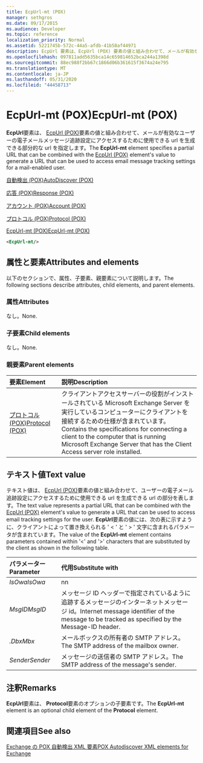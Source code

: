 ```yaml
---
title: EcpUrl-mt (POX)
manager: sethgros
ms.date: 09/17/2015
ms.audience: Developer
ms.topic: reference
localization_priority: Normal
ms.assetid: 5221745b-572c-44a5-afdb-41b58af44971
description: EcpUrl 要素は、EcpUrl (POX) 要素の値と組み合わせて、メールが有効なユーザーの電子メールメッセージ追跡設定にアクセスするために使用できる URL を生成できる部分的な URL を指定します。
ms.openlocfilehash: 097811add5635bca14c659814652bca244a1398d
ms.sourcegitcommit: 88ec988f2bb67c1866d06b361615f3674a24e795
ms.translationtype: MT
ms.contentlocale: ja-JP
ms.lasthandoff: 05/31/2020
ms.locfileid: "44458713"
---
```

# <a name="ecpurl-mt-pox"></a><span data-ttu-id="b1b13-103">EcpUrl-mt (POX)</span><span class="sxs-lookup"><span data-stu-id="b1b13-103">EcpUrl-mt (POX)</span></span>

<span data-ttu-id="b1b13-104">**EcpUrl**要素は、 [EcpUrl (POX)](ecpurl-pox.md)要素の値と組み合わせて、メールが有効なユーザーの電子メールメッセージ追跡設定にアクセスするために使用できる url を生成できる部分的な url を指定します。</span><span class="sxs-lookup"><span data-stu-id="b1b13-104">The **EcpUrl-mt** element specifies a partial URL that can be combined with the [EcpUrl (POX)](ecpurl-pox.md) element's value to generate a URL that can be used to access email message tracking settings for a mail-enabled user.</span></span> 
  
[<span data-ttu-id="b1b13-105">自動検出 (POX)</span><span class="sxs-lookup"><span data-stu-id="b1b13-105">AutoDiscover (POX)</span></span>](autodiscover-pox.md)
  
[<span data-ttu-id="b1b13-106">応答 (POX)</span><span class="sxs-lookup"><span data-stu-id="b1b13-106">Response (POX)</span></span>](response-pox.md)
  
[<span data-ttu-id="b1b13-107">アカウント (POX)</span><span class="sxs-lookup"><span data-stu-id="b1b13-107">Account (POX)</span></span>](account-pox.md)
  
[<span data-ttu-id="b1b13-108">プロトコル (POX)</span><span class="sxs-lookup"><span data-stu-id="b1b13-108">Protocol (POX)</span></span>](protocol-pox.md)
  
[<span data-ttu-id="b1b13-109">EcpUrl-mt (POX)</span><span class="sxs-lookup"><span data-stu-id="b1b13-109">EcpUrl-mt (POX)</span></span>](ecpurl-mt-pox.md)
  
```XML
<EcpUrl-mt/>
```

## <a name="attributes-and-elements"></a><span data-ttu-id="b1b13-110">属性と要素</span><span class="sxs-lookup"><span data-stu-id="b1b13-110">Attributes and elements</span></span>

<span data-ttu-id="b1b13-111">以下のセクションで、属性、子要素、親要素について説明します。</span><span class="sxs-lookup"><span data-stu-id="b1b13-111">The following sections describe attributes, child elements, and parent elements.</span></span>
  
### <a name="attributes"></a><span data-ttu-id="b1b13-112">属性</span><span class="sxs-lookup"><span data-stu-id="b1b13-112">Attributes</span></span>

<span data-ttu-id="b1b13-113">なし。</span><span class="sxs-lookup"><span data-stu-id="b1b13-113">None.</span></span>
  
### <a name="child-elements"></a><span data-ttu-id="b1b13-114">子要素</span><span class="sxs-lookup"><span data-stu-id="b1b13-114">Child elements</span></span>

<span data-ttu-id="b1b13-115">なし。</span><span class="sxs-lookup"><span data-stu-id="b1b13-115">None.</span></span>
  
### <a name="parent-elements"></a><span data-ttu-id="b1b13-116">親要素</span><span class="sxs-lookup"><span data-stu-id="b1b13-116">Parent elements</span></span>

|<span data-ttu-id="b1b13-117">**要素**</span><span class="sxs-lookup"><span data-stu-id="b1b13-117">**Element**</span></span>|<span data-ttu-id="b1b13-118">**説明**</span><span class="sxs-lookup"><span data-stu-id="b1b13-118">**Description**</span></span>|
|:-----|:-----|
|[<span data-ttu-id="b1b13-119">プロトコル (POX)</span><span class="sxs-lookup"><span data-stu-id="b1b13-119">Protocol (POX)</span></span>](protocol-pox.md) <br/> |<span data-ttu-id="b1b13-120">クライアントアクセスサーバーの役割がインストールされている Microsoft Exchange Server を実行しているコンピューターにクライアントを接続するための仕様が含まれています。</span><span class="sxs-lookup"><span data-stu-id="b1b13-120">Contains the specifications for connecting a client to the computer that is running Microsoft Exchange Server that has the Client Access server role installed.</span></span>  <br/> |
   
## <a name="text-value"></a><span data-ttu-id="b1b13-121">テキスト値</span><span class="sxs-lookup"><span data-stu-id="b1b13-121">Text value</span></span>

<span data-ttu-id="b1b13-122">テキスト値は、 [EcpUrl (POX)](ecpurl-pox.md)要素の値と組み合わせて、ユーザーの電子メール追跡設定にアクセスするために使用できる url を生成できる url の部分を表します。</span><span class="sxs-lookup"><span data-stu-id="b1b13-122">The text value represents a partial URL that can be combined with the [EcpUrl (POX)](ecpurl-pox.md) element's value to generate a URL that can be used to access email tracking settings for the user.</span></span> <span data-ttu-id="b1b13-123">**EcpUrl**要素の値には、次の表に示すように、クライアントによって置き換えられる ' < ' と ' > ' 文字に含まれるパラメータが含まれています。</span><span class="sxs-lookup"><span data-stu-id="b1b13-123">The value of the **EcpUrl-mt** element contains parameters contained within '<' and '>' characters that are substituted by the client as shown in the following table.</span></span> 
  
|<span data-ttu-id="b1b13-124">**パラメーター**</span><span class="sxs-lookup"><span data-stu-id="b1b13-124">**Parameter**</span></span>|<span data-ttu-id="b1b13-125">**代用**</span><span class="sxs-lookup"><span data-stu-id="b1b13-125">**Substitute with**</span></span>|
|:-----|:-----|
| <span data-ttu-id="b1b13-126">_IsOwa_</span><span class="sxs-lookup"><span data-stu-id="b1b13-126">_IsOwa_</span></span> <br/> |<span data-ttu-id="b1b13-127">n</span><span class="sxs-lookup"><span data-stu-id="b1b13-127">n</span></span>  <br/> |
| <span data-ttu-id="b1b13-128">_MsgID_</span><span class="sxs-lookup"><span data-stu-id="b1b13-128">_MsgID_</span></span> <br/> |<span data-ttu-id="b1b13-129">メッセージ ID ヘッダーで指定されているように追跡するメッセージのインターネットメッセージ id。</span><span class="sxs-lookup"><span data-stu-id="b1b13-129">Internet message identifier of the message to be tracked as specified by the Message-ID header.</span></span>  <br/> |
| <span data-ttu-id="b1b13-130">_.Dbx_</span><span class="sxs-lookup"><span data-stu-id="b1b13-130">_Mbx_</span></span> <br/> |<span data-ttu-id="b1b13-131">メールボックスの所有者の SMTP アドレス。</span><span class="sxs-lookup"><span data-stu-id="b1b13-131">The SMTP address of the mailbox owner.</span></span>  <br/> |
| <span data-ttu-id="b1b13-132">_Sender_</span><span class="sxs-lookup"><span data-stu-id="b1b13-132">_Sender_</span></span> <br/> |<span data-ttu-id="b1b13-133">メッセージの送信者の SMTP アドレス。</span><span class="sxs-lookup"><span data-stu-id="b1b13-133">The SMTP address of the message's sender.</span></span>  <br/> |
   
## <a name="remarks"></a><span data-ttu-id="b1b13-134">注釈</span><span class="sxs-lookup"><span data-stu-id="b1b13-134">Remarks</span></span>

<span data-ttu-id="b1b13-135">**EcpUrl**要素は、 **Protocol**要素のオプションの子要素です。</span><span class="sxs-lookup"><span data-stu-id="b1b13-135">The **EcpUrl-mt** element is an optional child element of the **Protocol** element.</span></span> 
  
## <a name="see-also"></a><span data-ttu-id="b1b13-136">関連項目</span><span class="sxs-lookup"><span data-stu-id="b1b13-136">See also</span></span>



[<span data-ttu-id="b1b13-137">Exchange の POX 自動検出 XML 要素</span><span class="sxs-lookup"><span data-stu-id="b1b13-137">POX Autodiscover XML elements for Exchange</span></span>](pox-autodiscover-xml-elements-for-exchange.md)

